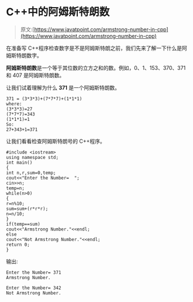 # C++中的阿姆斯特朗数

> 原文:[https://www.javatpoint.com/armstrong-number-in-cpp](https://www.javatpoint.com/armstrong-number-in-cpp)

在准备写 C++程序检查数字是不是阿姆斯特朗之前，我们先来了解一下什么是阿姆斯特朗数字。

**阿姆斯特朗数**是一个等于其位数的立方之和的数。例如，0、1、153、370、371 和 407 是阿姆斯特朗数。

让我们试着理解为什么 **371** 是一个阿姆斯特朗数。

```
371 = (3*3*3)+(7*7*7)+(1*1*1)  
where:  
(3*3*3)=27  
(7*7*7)=343  
(1*1*1)=1  
So:  
27+343+1=371  

```

让我们看看检查阿姆斯特朗号的 C++程序。

```
#include <iostream>
using namespace std;
int main()
{
int n,r,sum=0,temp;  
cout<<"Enter the Number=  ";  
cin>>n;  
temp=n;  
while(n>0)  
{  
r=n%10;  
sum=sum+(r*r*r);  
n=n/10;  
}  
if(temp==sum)  
cout<<"Armstrong Number."<<endl;  
else  
cout<<"Not Armstrong Number."<<endl; 
return 0;
}

```

输出:

```
Enter the Number= 371
Armstrong Number.

```

```
Enter the Number= 342   
Not Armstrong Number.	

```